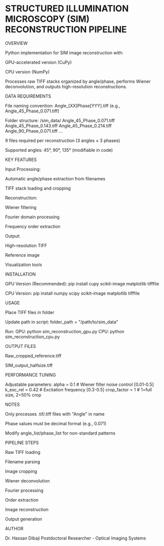 STRUCTURED ILLUMINATION MICROSCOPY (SIM) RECONSTRUCTION PIPELINE
===============================================================

OVERVIEW

Python implementation for SIM image reconstruction with:

GPU-accelerated version (CuPy)

CPU version (NumPy)

Processes raw TIFF stacks organized by angle/phase, performs Wiener deconvolution, and outputs high-resolution reconstructions.

DATA REQUIREMENTS

File naming convention:
Angle_[XX]Phase[YYY].tiff (e.g., Angle_45_Phase_0.071.tiff)

Folder structure:
/sim_data/
Angle_45_Phase_0.071.tiff
Angle_45_Phase_0.143.tiff
Angle_45_Phase_0.214.tiff
Angle_90_Phase_0.071.tiff
...

9 files required per reconstruction (3 angles × 3 phases)

Supported angles: 45°, 90°, 135° (modifiable in code)

KEY FEATURES

Input Processing:

Automatic angle/phase extraction from filenames

TIFF stack loading and cropping

Reconstruction:

Wiener filtering

Fourier domain processing

Frequency order extraction

Output:

High-resolution TIFF

Reference image

Visualization tools

INSTALLATION

GPU Version (Recommended):
pip install cupy scikit-image matplotlib tifffile

CPU Version:
pip install numpy scipy scikit-image matplotlib tifffile

USAGE

Place TIFF files in folder

Update path in script:
folder_path = "/path/to/sim_data"

Run:
GPU: python sim_reconstruction_gpu.py
CPU: python sim_reconstruction_cpu.py

OUTPUT FILES

Raw_cropped_reference.tiff

SIM_output_halfsize.tiff

PERFORMANCE TUNING

Adjustable parameters:
alpha = 0.1 # Wiener filter noise control [0.01-0.5]
k_exc_rel = 0.42 # Excitation frequency [0.3-0.5]
crop_factor = 1 # 1=full size, 2=50% crop

NOTES

Only processes .tif/.tiff files with "Angle" in name

Phase values must be decimal format (e.g., 0.071)

Modify angle_list/phase_list for non-standard patterns

PIPELINE STEPS

Raw TIFF loading

Filename parsing

Image cropping

Wiener deconvolution

Fourier processing

Order extraction

Image reconstruction

Output generation

AUTHOR

Dr. Hassan Dibaji
Postdoctoral Researcher - Optical Imaging Systems
